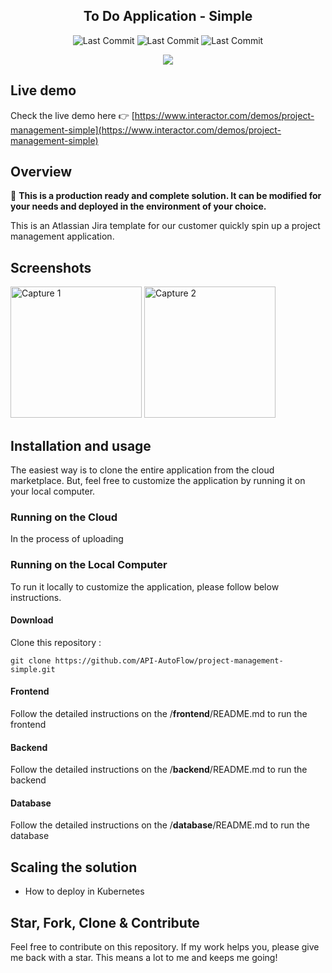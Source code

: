 <!-- <h1 align="center">
<img
		width="250"
		alt="To Do Application - Simple"
		src="https://github.com/API-AutoFlow/To-Do-Basic/blob/master/preview/logo.gif">
</h1> -->
<h2 align="center">
	To Do Application - Simple
</h2>


<!-- https://github.com/Ileriayo/markdown-badges -->
<!-- use https://shields.io/ to create the image -->
<p align="center">

<img alt="Last Commit" src="https://img.shields.io/badge/react-%2320232a.svg?style=for-the-badge&logo=react&logoColor=%2361DAFB">
<img alt="Last Commit" src="https://img.shields.io/badge/API%20AutoFlow-v2.2.6-2cb706.svg?style=for-the-badge">
<img alt="Last Commit" src="https://img.shields.io/badge/mysql-%2300f.svg?style=for-the-badge&logo=mysql&logoColor=white">

</p>

<p align="center">
	<img src="https://github.com/API-AutoFlow/To-Do-Basic/blob/master/images/preview.gif">
</p>

## Live demo

Check the live demo here 👉️ [https://www.interactor.com/demos/project-management-simple](https://www.interactor.com/demos/project-management-simple)

## Overview
🚀 **This is a production ready and complete solution.  It can be modified for your needs and deployed in the environment of your choice.** 

This is an Atlassian Jira template for our customer quickly spin up a project management application.

## Screenshots

<img
		width="210"
		alt="Capture 1"
		src="https://github.com/API-AutoFlow/To-Do-Basic/blob/master/images/capture-1.png">
<img
		width="210"
		alt="Capture 2"
		src="https://github.com/API-AutoFlow/To-Do-Basic/blob/master/images/capture-2.png">


## Installation and usage

The easiest way is to clone the entire application from the cloud marketplace. But, feel free to customize the application by running it on your local computer.


<!-- Authors and contributors. Once you complete the application, please contact us. We will help upload the solution in our cloud. -->


### Running on the Cloud
<!-- Follow the instructions on the cloud marketplace listing to clone the application (instance) to your account. -->

In the process of uploading

<!-- #### Amazon AWS
Not yet listed

#### Google cloud
Not yet listed-->

<!-- #### Oracle
[https://cloudmarketplace.oracle.com/marketplace/en_US/listing/95466332](https://cloudmarketplace.oracle.com/marketplace/en_US/listing/95466332) -->

<!-- #### Docker
Not yet listed 

#### Kubernetes
Not yet listed -->


### Running on the Local Computer
To run it locally to customize the application, please follow below instructions.

#### Download 
Clone this repository :

```
git clone https://github.com/API-AutoFlow/project-management-simple.git

```

#### Frontend

Follow the detailed instructions on the /__frontend__/README.md to run the frontend

#### Backend

Follow the detailed instructions on the /__backend__/README.md to run the backend

#### Database

Follow the detailed instructions on the /__database__/README.md to run the database


## Scaling the solution

- How to deploy in Kubernetes


## Star, Fork, Clone & Contribute

Feel free to contribute on this repository. If my work helps you, please give me back with a star. This means a lot to me and keeps me going!


<!-- ## Contributors
 -->


<!-- ALL-CONTRIBUTORS-LIST:END -->
